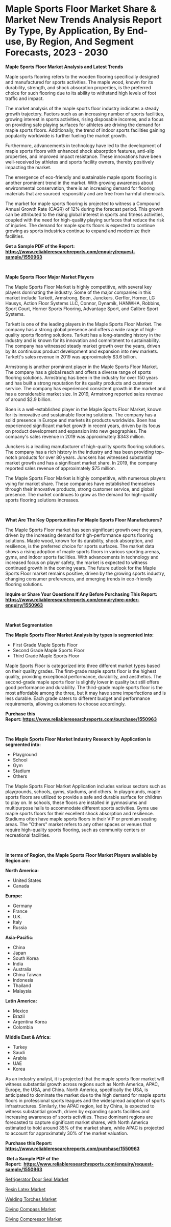 <p><h1>Maple Sports Floor Market Share & Market New Trends Analysis Report By Type, By Application, By End-use, By Region, And Segment Forecasts, 2023 - 2030</h1></p><p><strong>Maple Sports Floor Market Analysis and Latest Trends</strong></p>
<p><p>Maple sports flooring refers to the wooden flooring specifically designed and manufactured for sports activities. The maple wood, known for its durability, strength, and shock absorption properties, is the preferred choice for such flooring due to its ability to withstand high levels of foot traffic and impact.</p><p>The market analysis of the maple sports floor industry indicates a steady growth trajectory. Factors such as an increasing number of sports facilities, growing interest in sports activities, rising disposable incomes, and a focus on providing safe playing surfaces for athletes are driving the demand for maple sports floors. Additionally, the trend of indoor sports facilities gaining popularity worldwide is further fueling the market growth.</p><p>Furthermore, advancements in technology have led to the development of maple sports floors with enhanced shock absorption features, anti-slip properties, and improved impact resistance. These innovations have been well-received by athletes and sports facility owners, thereby positively impacting the market.</p><p>The emergence of eco-friendly and sustainable maple sports flooring is another prominent trend in the market. With growing awareness about environmental conservation, there is an increasing demand for flooring materials that are sourced responsibly and are free from harmful chemicals.</p><p>The market for maple sports flooring is projected to witness a Compound Annual Growth Rate (CAGR) of 12% during the forecast period. This growth can be attributed to the rising global interest in sports and fitness activities, coupled with the need for high-quality playing surfaces that reduce the risk of injuries. The demand for maple sports floors is expected to continue growing as sports industries continue to expand and modernize their facilities.</p></p>
<p><strong>Get a Sample PDF of the Report:&nbsp; <a href="https://www.reliableresearchreports.com/enquiry/request-sample/1550963">https://www.reliableresearchreports.com/enquiry/request-sample/1550963</a></strong></p>
<p>&nbsp;</p>
<p><strong>Maple Sports Floor Major Market Players</strong></p>
<p><p>The Maple Sports Floor Market is highly competitive, with several key players dominating the industry. Some of the major companies in this market include Tarkett, Armstrong, Boen, Junckers, Gerflor, Horner, LG Hausys, Action Floor Systems LLC, Connor, Dynamik, HANWHA, Robbins, Sport Court, Horner Sports Flooring, Advantage Sport, and Calibre Sport Systems.</p><p>Tarkett is one of the leading players in the Maple Sports Floor Market. The company has a strong global presence and offers a wide range of high-quality sports flooring solutions. Tarkett has a long-standing history in the industry and is known for its innovation and commitment to sustainability. The company has witnessed steady market growth over the years, driven by its continuous product development and expansion into new markets. Tarkett's sales revenue in 2019 was approximately $3.6 billion.</p><p>Armstrong is another prominent player in the Maple Sports Floor Market. The company has a global reach and offers a diverse range of sports flooring solutions. Armstrong has been in the industry for over 150 years and has built a strong reputation for its quality products and customer service. The company has experienced consistent growth in the market and has a considerable market size. In 2019, Armstrong reported sales revenue of around $2.9 billion.</p><p>Boen is a well-established player in the Maple Sports Floor Market, known for its innovative and sustainable flooring solutions. The company has a solid presence in Europe and markets its products worldwide. Boen has experienced significant market growth in recent years, driven by its focus on product development and expansion into new geographies. The company's sales revenue in 2019 was approximately $343 million.</p><p>Junckers is a leading manufacturer of high-quality sports flooring solutions. The company has a rich history in the industry and has been providing top-notch products for over 80 years. Junckers has witnessed substantial market growth and has a significant market share. In 2019, the company reported sales revenue of approximately $75 million.</p><p>The Maple Sports Floor Market is highly competitive, with numerous players vying for market share. These companies have established themselves through their innovative products, strong customer service, and global presence. The market continues to grow as the demand for high-quality sports flooring solutions increases.</p></p>
<p>&nbsp;</p>
<p><strong>What Are The Key Opportunities For Maple Sports Floor Manufacturers?</strong></p>
<p><p>The Maple Sports Floor market has seen significant growth over the years, driven by the increasing demand for high-performance sports flooring solutions. Maple wood, known for its durability, shock absorption, and resilience, is the preferred choice for sports surfaces. The market data shows a rising adoption of maple sports floors in various sporting arenas, gyms, and indoor sports facilities. With advancements in technology and increased focus on player safety, the market is expected to witness continued growth in the coming years. The future outlook for the Maple Sports Floor market remains positive, driven by the growing sports industry, changing consumer preferences, and emerging trends in eco-friendly flooring solutions.</p></p>
<p><strong>Inquire or Share Your Questions If Any Before Purchasing This Report: <a href="https://www.reliableresearchreports.com/enquiry/pre-order-enquiry/1550963">https://www.reliableresearchreports.com/enquiry/pre-order-enquiry/1550963</a></strong></p>
<p>&nbsp;</p>
<p><strong>Market Segmentation</strong></p>
<p><strong>The Maple Sports Floor Market Analysis by types is segmented into:</strong></p>
<p><ul><li>First Grade Maple Sports Floor</li><li>Second Grade Maple Sports Floor</li><li>Third Grade Maple Sports Floor</li></ul></p>
<p><p>Maple Sports Floor is categorized into three different market types based on their quality grades. The first-grade maple sports floor is the highest quality, providing exceptional performance, durability, and aesthetics. The second-grade maple sports floor is slightly lower in quality but still offers good performance and durability. The third-grade maple sports floor is the most affordable among the three, but it may have some imperfections and is less durable. Each grade caters to different budget and performance requirements, allowing customers to choose accordingly.</p></p>
<p><strong>Purchase this Report:&nbsp;<a href="https://www.reliableresearchreports.com/purchase/1550963">https://www.reliableresearchreports.com/purchase/1550963</a></strong></p>
<p>&nbsp;</p>
<p><strong>The Maple Sports Floor Market Industry Research by Application is segmented into:</strong></p>
<p><ul><li>Playground</li><li>School</li><li>Gym</li><li>Stadium</li><li>Others</li></ul></p>
<p><p>The Maple Sports Floor Market Application includes various sectors such as playgrounds, schools, gyms, stadiums, and others. In playgrounds, maple sports floors are utilized to provide a safe and durable surface for children to play on. In schools, these floors are installed in gymnasiums and multipurpose halls to accommodate different sports activities. Gyms use maple sports floors for their excellent shock absorption and resilience. Stadiums often have maple sports floors in their VIP or premium seating areas. The "Others" market refers to any other spaces or venues that require high-quality sports flooring, such as community centers or recreational facilities.</p></p>
<p>&nbsp;</p>
<p><strong>In terms of Region, the Maple Sports Floor Market Players available by Region are:</strong></p>
<p>
    <p> <strong> North America: </strong>
        <ul>
            <li>United States</li>
            <li>Canada</li>
        </ul>
        </p> 
    <p> <strong> Europe: </strong>
        <ul>
            <li>Germany</li>
            <li>France</li>
            <li>U.K.</li>
            <li>Italy</li>
            <li>Russia</li>
        </ul>
        </p> 
    <p> <strong> Asia-Pacific: </strong>
        <ul>
            <li>China</li>
            <li>Japan</li>
            <li>South Korea</li>
            <li>India</li>
            <li>Australia</li>
            <li>China Taiwan</li>
            <li>Indonesia</li>
            <li>Thailand</li>
            <li>Malaysia</li>
        </ul>
        </p> 
    <p> <strong> Latin America: </strong>
        <ul>
            <li>Mexico</li>
            <li>Brazil</li>
            <li>Argentina Korea</li>
            <li>Colombia</li>
        </ul>
        </p> 
    <p> <strong> Middle East & Africa: </strong>
        <ul>
            <li>Turkey</li>
            <li>Saudi</li>
            <li>Arabia</li>
            <li>UAE</li>
            <li>Korea</li>
        </ul>
    </p>
    </p>
<p><p>As an industry analyst, it is projected that the maple sports floor market will witness substantial growth across regions such as North America, APAC, Europe, the USA, and China. North America, specifically the USA, is anticipated to dominate the market due to the high demand for maple sports floors in professional sports leagues and the widespread adoption of sports infrastructures. Similarly, the APAC region, led by China, is expected to witness substantial growth, driven by expanding sports facilities and increasing awareness of sports activities. These dominant regions are forecasted to capture significant market shares, with North America estimated to hold around 35% of the market share, while APAC is projected to account for approximately 30% of the market valuation.</p></p>
<p><strong>Purchase this Report: <a href="https://www.reliableresearchreports.com/purchase/1550963">https://www.reliableresearchreports.com/purchase/1550963</a></strong></p>
<p>&nbsp;<strong>Get a Sample PDF of the Report:&nbsp;&nbsp;<a href="https://www.reliableresearchreports.com/enquiry/request-sample/1550963">https://www.reliableresearchreports.com/enquiry/request-sample/1550963</a></strong></p>
<p><strong></strong></p>
<p><p><a href="https://github.com/amae102299/Market-Research-Report-List-1/blob/main/refrigerator-door-seal-market.md">Refrigerator Door Seal Market</a></p><p><a href="https://github.com/prosalinda88/Market-Research-Report-List-1/blob/main/resin-latex-market.md">Resin Latex Market</a></p><p><a href="https://medium.com/@adibooy632501/analyzing-welding-torches-market-global-industry-perspective-and-forecast-2023-to-2030-7bbab7b0b72b">Welding Torches Market</a></p><p><a href="https://medium.com/@nilltanay7548659/diving-compass-market-research-report-its-history-and-forecast-2023-to-2030-efb692190688">Diving Compass Market</a></p><p><a href="https://medium.com/@fitanstorm7845/diving-compressor-market-size-and-market-trends-complete-industry-overview-2023-to-2030-5c8679f4b9b3">Diving Compressor Market</a></p></p>